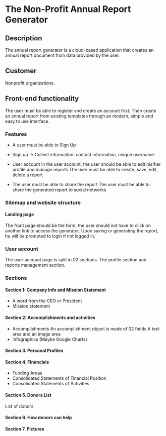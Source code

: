# The Non-Profit Annual Report Generator

## Description
The annual report generator is a cloud-based application that creates an annual report document from data provided by the user. 

## Customer
Nonprofit organizations.

## Front-end functionality
The user must be able to register and create an account first. Then create an annual report from existing templates through an modern, simple and easy to use interface.

### Features
- A user must be able to Sign Up
- Sign up -> Collect information: contact information, unique username.
- User account
In the user account, the user should be able to edit his/her profile and manage reports
The user must be able to create, save, edit, delete a report

- The user must be able to share the report
The user must be able to share the generated report to social networks

### Sitemap and website structure

#### Landing page
The front page should be the form, the user should not have to click on another link to access the generator. Upon saving or generating the report, he will be prompted to login if not logged in.

### User account
The user account page is split in 02 sections. The profile section and reports management section.

### Sections
#### Section 1: Company Info and Mission Statement
- A word from the CEO or President
- Mission statement

#### Section 2: Accomplishments and activities
- Accomplishments
An accomplishment object is made of 02 fields
A text area and an image area
- Infographics (Maybe Google Charts)

#### Section 3. Personal Profiles

#### Section 4. Financials
- Funding Areas
- Consolidated Statements of Financial Position
- Consolidated Statements of Activities

#### Section 5. Donors List
List of donors

#### Section 6. How donors can help

#### Section 7. Pictures
